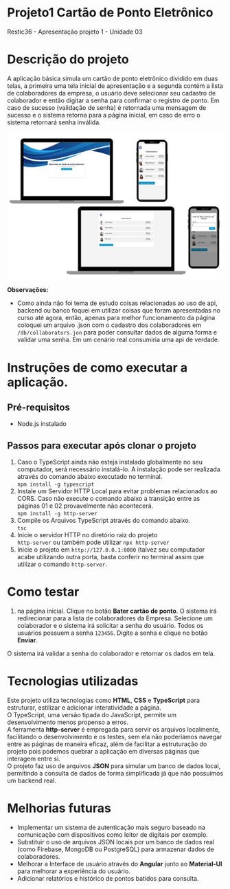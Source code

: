 # Projeto1 Cartão de Ponto Eletrônico
Restic36 - Apresentação projeto 1 - Unidade 03

# Descrição do projeto
A aplicação básica simula um cartão de ponto eletrônico dividido em duas telas, a primeira uma tela inicial de apresentação e a segunda contém a lista de colaboradores da empresa, o usuário deve selecionar seu cadastro de colaborador e então digitar a senha para confirmar o registro de ponto. Em caso de sucesso (validação de senha) é retornada uma mensagem de sucesso e o sistema retorna para a página inicial, em caso de erro o sistema retornará senha inválida.

![Telas do projeto](assets/images/demo/Restic36-projeto1.png)

**Observações:**
+ Como ainda não foi tema de estudo coisas relacionadas ao uso de api, backend ou banco foquei em utilizar coisas que foram apresentadas no curso até agora, então, apenas para melhor funcionamento da página coloquei um arquivo .json com o cadastro dos colaboradores em `/db/collaborators.jon` para poder consultar dados de alguma forma e validar uma senha. Em um cenário real consumiria uma api de verdade.

# Instruções de como executar a aplicação.

## Pré-requisitos
- Node.js instalado

## Passos para executar após clonar o projeto
1. Caso o TypeScript ainda não esteja instalado globalmente no seu computador, será necessário instalá-lo. A instalação pode ser realizada através do comando abaixo executado no terminal.\
```npm install -g typescript```
2. Instale um Servidor HTTP Local para evitar problemas relacionados ao CORS. Caso não execute o comando abaixo a transição entre as páginas 01 e 02 provavelmente não acontecerá.\
```npm install -g http-server ```
3. Compile os Arquivos TypeScript através do comando abaixo.\
```tsc```
4. Inicie o servidor HTTP no diretório raiz do projeto\
```http-server``` ou também pode utilizar ```npx http-server```
5. Inicie o projeto em `http://127.0.0.1:8080` (talvez seu computador acabe utilizando outra porta, basta conferir no terminal assim que utilizar o comando `http-server`.

# Como testar
1. na página inicial. Clique no botão **Bater cartão de ponto**. O sistema irá redirecionar para a lista de colaboradores da Empresa.
Selecione um colaborador e o sistema irá solicitar a senha do usuário. Todos os usuários possuem a senha `123456`. Digite a senha e clique no botão **Enviar**.

O sistema irá validar a senha do colaborador e retornar os dados em tela.

# Tecnologias utilizadas
Este projeto utiliza tecnologias como **HTML**, **CSS** e **TypeScript** para estruturar, estilizar e adicionar interatividade a página.\
O TypeScript, uma versão tipada do JavaScript, permite um desenvolvimento menos propenso a erros.\
A ferramenta **http-server** é empregada para servir os arquivos localmente, facilitando o desenvolvimento e os testes, sem ela não poderíamos navegar entre as páginas de maneira eficaz, além de facilitar a estruturação do projeto pois podemos quebrar a aplicação em diversas páginas que interagem entre si. \
O projeto faz uso de arquivos **JSON** para simular um banco de dados local, permitindo a consulta de dados de forma simplificada já que não possuímos um backend real.

# Melhorias futuras
+ Implementar um sistema de autenticação mais seguro baseado na comunicação com dispositivos como leitor de digitais por exemplo.
+ Substituir o uso de arquivos JSON locais por um banco de dados real (como Firebase, MongoDB ou PostgreSQL) para armazenar dados de colaboradores.
+ Melhorar a Interface de usuário através do **Angular** junto ao **Material-UI** para melhorar a experiência do usuário.
+ Adicionar relatórios e histórico de pontos batidos para consulta.
